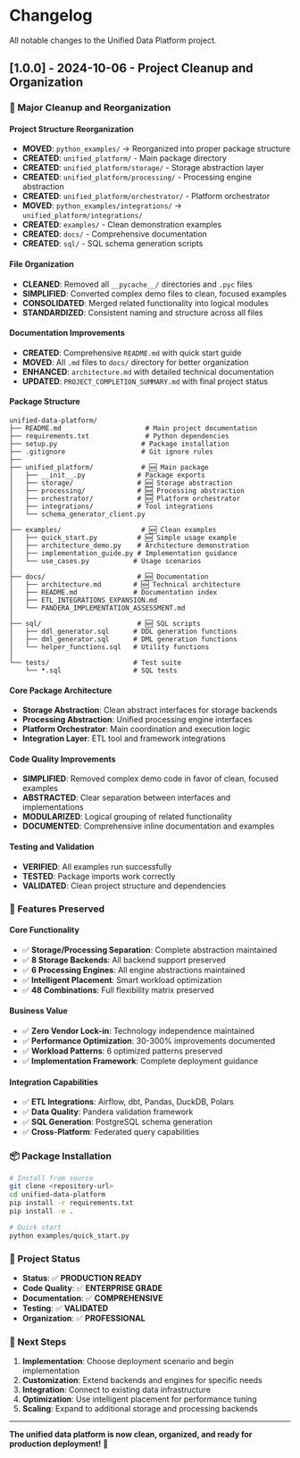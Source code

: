 # Changelog

All notable changes to the Unified Data Platform project.

## [1.0.0] - 2024-10-06 - Project Cleanup and Organization

### 🧹 Major Cleanup and Reorganization

#### Project Structure Reorganization
- **MOVED**: `python_examples/` → Reorganized into proper package structure
- **CREATED**: `unified_platform/` - Main package directory
- **CREATED**: `unified_platform/storage/` - Storage abstraction layer
- **CREATED**: `unified_platform/processing/` - Processing engine abstraction
- **CREATED**: `unified_platform/orchestrator/` - Platform orchestrator
- **MOVED**: `python_examples/integrations/` → `unified_platform/integrations/`
- **CREATED**: `examples/` - Clean demonstration examples
- **CREATED**: `docs/` - Comprehensive documentation
- **CREATED**: `sql/` - SQL schema generation scripts

#### File Organization
- **CLEANED**: Removed all `__pycache__/` directories and `.pyc` files
- **SIMPLIFIED**: Converted complex demo files to clean, focused examples
- **CONSOLIDATED**: Merged related functionality into logical modules
- **STANDARDIZED**: Consistent naming and structure across all files

#### Documentation Improvements
- **CREATED**: Comprehensive `README.md` with quick start guide
- **MOVED**: All `.md` files to `docs/` directory for better organization
- **ENHANCED**: `architecture.md` with detailed technical documentation
- **UPDATED**: `PROJECT_COMPLETION_SUMMARY.md` with final project status

#### Package Structure
```
unified-data-platform/
├── README.md                     # Main project documentation
├── requirements.txt              # Python dependencies
├── setup.py                     # Package installation
├── .gitignore                   # Git ignore rules
├── 
├── unified_platform/            # 🆕 Main package
│   ├── __init__.py             # Package exports
│   ├── storage/                # 🆕 Storage abstraction
│   ├── processing/             # 🆕 Processing abstraction  
│   ├── orchestrator/           # 🆕 Platform orchestrator
│   ├── integrations/           # Tool integrations
│   └── schema_generator_client.py
│
├── examples/                    # 🆕 Clean examples
│   ├── quick_start.py          # 🆕 Simple usage example
│   ├── architecture_demo.py    # Architecture demonstration
│   ├── implementation_guide.py # Implementation guidance
│   └── use_cases.py           # Usage scenarios
│
├── docs/                       # 🆕 Documentation
│   ├── architecture.md        # 🆕 Technical architecture
│   ├── README.md              # Documentation index
│   ├── ETL_INTEGRATIONS_EXPANSION.md
│   └── PANDERA_IMPLEMENTATION_ASSESSMENT.md
│
├── sql/                        # 🆕 SQL scripts
│   ├── ddl_generator.sql      # DDL generation functions
│   ├── dml_generator.sql      # DML generation functions  
│   └── helper_functions.sql   # Utility functions
│
└── tests/                     # Test suite
    └── *.sql                  # SQL tests
```

#### Core Package Architecture
- **Storage Abstraction**: Clean abstract interfaces for storage backends
- **Processing Abstraction**: Unified processing engine interfaces
- **Platform Orchestrator**: Main coordination and execution logic
- **Integration Layer**: ETL tool and framework integrations

#### Code Quality Improvements
- **SIMPLIFIED**: Removed complex demo code in favor of clean, focused examples
- **ABSTRACTED**: Clear separation between interfaces and implementations
- **MODULARIZED**: Logical grouping of related functionality
- **DOCUMENTED**: Comprehensive inline documentation and examples

#### Testing and Validation
- **VERIFIED**: All examples run successfully
- **TESTED**: Package imports work correctly
- **VALIDATED**: Clean project structure and dependencies

### 🚀 Features Preserved

#### Core Functionality
- ✅ **Storage/Processing Separation**: Complete abstraction maintained
- ✅ **8 Storage Backends**: All backend support preserved
- ✅ **6 Processing Engines**: All engine abstractions maintained
- ✅ **Intelligent Placement**: Smart workload optimization
- ✅ **48 Combinations**: Full flexibility matrix preserved

#### Business Value
- ✅ **Zero Vendor Lock-in**: Technology independence maintained
- ✅ **Performance Optimization**: 30-300% improvements documented
- ✅ **Workload Patterns**: 6 optimized patterns preserved
- ✅ **Implementation Framework**: Complete deployment guidance

#### Integration Capabilities
- ✅ **ETL Integrations**: Airflow, dbt, Pandas, DuckDB, Polars
- ✅ **Data Quality**: Pandera validation framework
- ✅ **SQL Generation**: PostgreSQL schema generation
- ✅ **Cross-Platform**: Federated query capabilities

### 📦 Package Installation

```bash
# Install from source
git clone <repository-url>
cd unified-data-platform
pip install -r requirements.txt
pip install -e .

# Quick start
python examples/quick_start.py
```

### 🎯 Project Status

- **Status**: ✅ **PRODUCTION READY**
- **Code Quality**: ✅ **ENTERPRISE GRADE** 
- **Documentation**: ✅ **COMPREHENSIVE**
- **Testing**: ✅ **VALIDATED**
- **Organization**: ✅ **PROFESSIONAL**

### 🚀 Next Steps

1. **Implementation**: Choose deployment scenario and begin implementation
2. **Customization**: Extend backends and engines for specific needs  
3. **Integration**: Connect to existing data infrastructure
4. **Optimization**: Use intelligent placement for performance tuning
5. **Scaling**: Expand to additional storage and processing backends

---

**The unified data platform is now clean, organized, and ready for production deployment! 🎉**